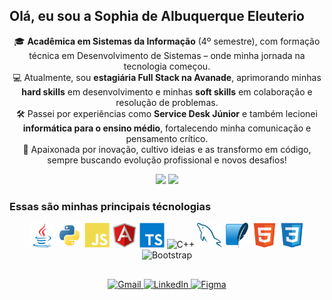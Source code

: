 ## Olá, eu sou a Sophia de Albuquerque Eleuterio

<p align="center">
🎓 <strong>Acadêmica em Sistemas da Informação</strong> (4º semestre), com formação técnica em Desenvolvimento de Sistemas – onde minha jornada na tecnologia começou. <br>
💻 Atualmente, sou <strong>estagiária Full Stack na Avanade</strong>, aprimorando minhas <strong>hard skills</strong> em desenvolvimento e minhas <strong>soft skills</strong> em colaboração e resolução de problemas. <br>
🛠️ Passei por experiências como <strong>Service Desk Júnior</strong> e também lecionei <strong>informática para o ensino médio</strong>, fortalecendo minha comunicação e pensamento crítico. <br>
🚀 Apaixonada por inovação, cultivo ideias e as transformo em código, sempre buscando evolução profissional e novos desafios!  
</p>

<div align="center"> 
  <img height="180em" src="https://github-readme-stats.vercel.app/api?username=SophiaAlbuquerque&show_icons=true&theme=midnight-purple"/> 
  <img height="180em" src="https://github-readme-stats.vercel.app/api/top-langs/?username=SophiaAlbuquerque&layout=compact&theme=midnight-purple"/> 
</div>

### Essas são minhas principais técnologias
<div align="center"> 
  <img height="40" src="https://raw.githubusercontent.com/devicons/devicon/master/icons/java/java-original.svg" alt="Java"> 
  <img height="40" src="https://raw.githubusercontent.com/devicons/devicon/master/icons/python/python-original.svg" alt="Python"> 
  <img height="40" src="https://raw.githubusercontent.com/devicons/devicon/master/icons/javascript/javascript-plain.svg" alt="JavaScript"> 
  <img height="40" src="https://raw.githubusercontent.com/devicons/devicon/master/icons/angularjs/angularjs-original.svg" alt="Angular"> 
  <img height="40" src="https://raw.githubusercontent.com/devicons/devicon/master/icons/typescript/typescript-original.svg" alt="TypeScript"> 
  <img height="40" src="https://cdn.jsdelivr.net/gh/devicons/devicon/icons/cplusplus/cplusplus-original.svg" alt="C++"> 
  <img height="40" src="https://raw.githubusercontent.com/devicons/devicon/master/icons/mysql/mysql-original.svg" alt="MySQL"> 
  <img height="40" src="https://raw.githubusercontent.com/devicons/devicon/master/icons/sqlite/sqlite-original.svg" alt="SQLite"> 
  <img height="40" src="https://raw.githubusercontent.com/devicons/devicon/master/icons/html5/html5-original.svg" alt="HTML5"> 
  <img height="40" src="https://raw.githubusercontent.com/devicons/devicon/master/icons/css3/css3-original.svg" alt="CSS3"> 
  <img height="40" src="https://cdn.jsdelivr.net/gh/devicons/devicon/icons/bootstrap/bootstrap-original.svg" alt="Bootstrap"> 
</div>
  
##
 
<div align="center"> 
  <a href="mailto:sophiaalbuquerqueeleuterio@gmail.com">
    <img src="https://img.shields.io/badge/Gmail-D14836?style=for-the-badge&logo=gmail&logoColor=white" alt="Gmail">
  </a> 
  <a href="https://www.linkedin.com/in/sophia-de-albuquerque-eleutério-3978061b3" target="_blank">
    <img src="https://img.shields.io/badge/LinkedIn-0077B5?style=for-the-badge&logo=linkedin&logoColor=white" alt="LinkedIn">
  </a> <a href="https://www.figma.com/file/9jhCNyGbiuXhCQ8h0aHt1X/Ficha?node-id=486-963&t=RWQmhnkd8UcdBSg4-0" target="_blank">
    <img src="https://img.shields.io/badge/Figma-F24E1E?style=for-the-badge&logo=figma&logoColor=white" alt="Figma">
  </a> 
</div>
